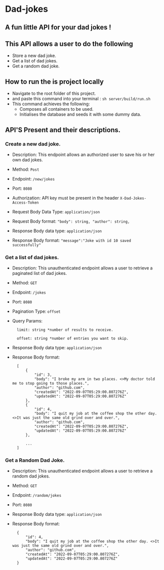 # Dad-jokes

## A fun little API for your dad jokes !

## This API allows a user to do the following

- Store a new dad joke.
- Get a list of dad jokes.
- Get a random dad joke.

## How to run the is project locally 

- Navigate to the root folder of this project.
- and paste this command into your terminal : ```sh server/build/run.sh```
- This command achieves the following:
    - Composes all containers to be used.
    - Initialises the database and seeds it with some dummy data.

## API'S Present and their descriptions.

### Create a new dad joke.

- Description: This endpoint allows an authorized user to save his or her own dad jokes.
- Method: ``Post``
- Endpoint: ``/new/jokes``
- Port: ``8080``
- Authorization:   API key must be present in the header                                     ``X-Dad-Jokes-Access-Token``

- Request Body Data Type: ``application/json``
- Request Body format: 
    ``
        "body": string,
        "author": string,
    ``

- Response Body data type: ``application/json``
- Response Body format: ``"message":"Joke with id 10 saved successfully"``
                    

### Get a list of dad jokes.

- Description: This unauthenticated endpoint allows a user to retrieve a paginated list 
            of dad jokes.
- Method: ``GET``
- Endpoint: ``/jokes``
- Port: ``8080``
- Pagination Type: ``offset``
- Query Params: 


        limit: string *number of results to receive.

        offset: string *number of entries you want to skip.


- Response Body data type: ``application/json``
 
- Response Body format: 


        [
            {
                "id": 3,
                "body": "I broke my arm in two places. <>My doctor told me to stop going to those places.",
                "author": "github.com",
                "createdAt": "2022-09-07T05:29:00.807276Z",
                "updatedAt": "2022-09-07T05:29:00.807276Z"
            },
            {
                "id": 4,
                "body": "I quit my job at the coffee shop the other day. <>It was just the same old grind over and over.",
                "author": "github.com",
                "createdAt": "2022-09-07T05:29:00.807276Z",
                "updatedAt": "2022-09-07T05:29:00.807276Z"
            },

            ...
        ]


### Get a Random Dad Joke.

- Description: This unauthenticated endpoint allows a user to retrieve a random dad jokes.
- Method: ``GET``
- Endpoint: ``/random/jokes``
- Port: ``8080``
- Response Body data type: ``application/json``
- Response Body format: 

        {
            "id": 4,
            "body": "I quit my job at the coffee shop the other day. <>It was just the same old grind over and over.",
            "author": "github.com",
            "createdAt": "2022-09-07T05:29:00.807276Z",
            "updatedAt": "2022-09-07T05:29:00.807276Z"
        }